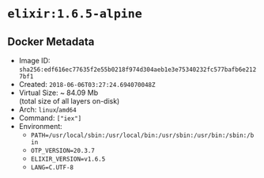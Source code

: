 # `elixir:1.6.5-alpine`

## Docker Metadata

- Image ID: `sha256:edf616ec77635f2e55b0218f974d304aeb1e3e75340232fc577bafb6e2127bf1`
- Created: `2018-06-06T03:27:24.694070048Z`
- Virtual Size: ~ 84.09 Mb  
  (total size of all layers on-disk)
- Arch: `linux`/`amd64`
- Command: `["iex"]`
- Environment:
  - `PATH=/usr/local/sbin:/usr/local/bin:/usr/sbin:/usr/bin:/sbin:/bin`
  - `OTP_VERSION=20.3.7`
  - `ELIXIR_VERSION=v1.6.5`
  - `LANG=C.UTF-8`
